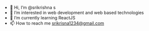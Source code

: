 - 👋 Hi, I’m @srikrishna s
- 👀 I’m interested in web development and web based technologies
- 🌱 I’m currently learning ReactJS
- 📫 How to reach me 
      srikrisna1234@gmail.com

<!---
srikrishnas/srikrishnas is a ✨ special ✨ repository because its `README.md` (this file) appears on your GitHub profile.
You can click the Preview link to take a look at your changes.
--->
